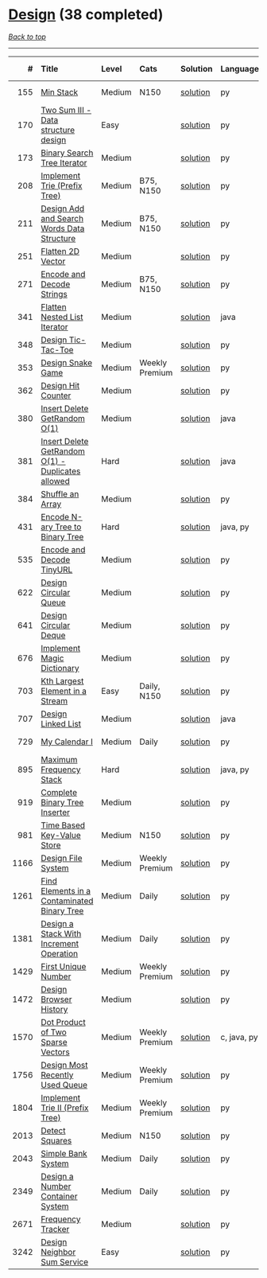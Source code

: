 # [Design](<https://leetcode.com/tag/Design/>) (38 completed)

*[Back to top](<../../README.md>)*

------

|    # | Title                                                                                                                              | Level   | Cats           | Solution                                                                    | Languages   | Date Complete   |
|-----:|:-----------------------------------------------------------------------------------------------------------------------------------|:--------|:---------------|:----------------------------------------------------------------------------|:------------|:----------------|
|  155 | [Min Stack](<https://leetcode.com/problems/min-stack>)                                                                             | Medium  | N150           | [solution](<../_155. Min Stack.md>)                                         | py          | Jun 16, 2024    |
|  170 | [Two Sum III - Data structure design](<https://leetcode.com/problems/two-sum-iii-data-structure-design>)                           | Easy    |                | [solution](<../_170. Two Sum III - Data structure design.md>)               | py          | Jul 31, 2024    |
|  173 | [Binary Search Tree Iterator](<https://leetcode.com/problems/binary-search-tree-iterator>)                                         | Medium  |                | [solution](<../_173. Binary Search Tree Iterator.md>)                       | py          | Jun 26, 2024    |
|  208 | [Implement Trie (Prefix Tree)](<https://leetcode.com/problems/implement-trie-prefix-tree>)                                         | Medium  | B75, N150      | [solution](<../_208. Implement Trie (Prefix Tree).md>)                      | py          | Jun 27, 2024    |
|  211 | [Design Add and Search Words Data Structure](<https://leetcode.com/problems/design-add-and-search-words-data-structure>)           | Medium  | B75, N150      | [solution](<../_211. Design Add and Search Words Data Structure.md>)        | py          | Jun 27, 2024    |
|  251 | [Flatten 2D Vector](<https://leetcode.com/problems/flatten-2d-vector>)                                                             | Medium  |                | [solution](<../_251. Flatten 2D Vector.md>)                                 | py          | May 22, 2024    |
|  271 | [Encode and Decode Strings](<https://leetcode.com/problems/encode-and-decode-strings>)                                             | Medium  | B75, N150      | [solution](<../_271. Encode and Decode Strings.md>)                         | py          | Jun 13, 2024    |
|  341 | [Flatten Nested List Iterator](<https://leetcode.com/problems/flatten-nested-list-iterator>)                                       | Medium  |                | [solution](<../_341. Flatten Nested List Iterator.md>)                      | java        | Jul 02, 2024    |
|  348 | [Design Tic-Tac-Toe](<https://leetcode.com/problems/design-tic-tac-toe>)                                                           | Medium  |                | [solution](<../_348. Design Tic-Tac-Toe.md>)                                | py          | Jul 05, 2024    |
|  353 | [Design Snake Game](<https://leetcode.com/problems/design-snake-game>)                                                             | Medium  | Weekly Premium | [solution](<../_353. Design Snake Game.md>)                                 | py          | Jun 28, 2024    |
|  362 | [Design Hit Counter](<https://leetcode.com/problems/design-hit-counter>)                                                           | Medium  |                | [solution](<../_362. Design Hit Counter.md>)                                | py          | Oct 24, 2024    |
|  380 | [Insert Delete GetRandom O(1)](<https://leetcode.com/problems/insert-delete-getrandom-o1>)                                         | Medium  |                | [solution](<../_380. Insert Delete GetRandom O(1).md>)                      | java        | Jul 06, 2024    |
|  381 | [Insert Delete GetRandom O(1) - Duplicates allowed](<https://leetcode.com/problems/insert-delete-getrandom-o1-duplicates-allowed>) | Hard    |                | [solution](<../_381. Insert Delete GetRandom O(1) - Duplicates allowed.md>) | java        | Jul 06, 2024    |
|  384 | [Shuffle an Array](<https://leetcode.com/problems/shuffle-an-array>)                                                               | Medium  |                | [solution](<../_384. Shuffle an Array.md>)                                  | py          | Jun 29, 2024    |
|  431 | [Encode N-ary Tree to Binary Tree](<https://leetcode.com/problems/encode-n-ary-tree-to-binary-tree>)                               | Hard    |                | [solution](<../_431. Encode N-ary Tree to Binary Tree.md>)                  | java, py    | Jun 28, 2024    |
|  535 | [Encode and Decode TinyURL](<https://leetcode.com/problems/encode-and-decode-tinyurl>)                                             | Medium  |                | [solution](<../_535. Encode and Decode TinyURL.md>)                         | py          | Jun 07, 2024    |
|  622 | [Design Circular Queue](<https://leetcode.com/problems/design-circular-queue>)                                                     | Medium  |                | [solution](<../_622. Design Circular Queue.md>)                             | py          | Jul 06, 2024    |
|  641 | [Design Circular Deque](<https://leetcode.com/problems/design-circular-deque>)                                                     | Medium  |                | [solution](<../_641. Design Circular Deque.md>)                             | py          | Sep 30, 2024    |
|  676 | [Implement Magic Dictionary](<https://leetcode.com/problems/implement-magic-dictionary>)                                           | Medium  |                | [solution](<../_676. Implement Magic Dictionary.md>)                        | py          | Jun 27, 2024    |
|  703 | [Kth Largest Element in a Stream](<https://leetcode.com/problems/kth-largest-element-in-a-stream>)                                 | Easy    | Daily, N150    | [solution](<../_703. Kth Largest Element in a Stream.md>)                   | py          | Jul 05, 2024    |
|  707 | [Design Linked List](<https://leetcode.com/problems/design-linked-list>)                                                           | Medium  |                | [solution](<../_707. Design Linked List.md>)                                | java        | Jun 22, 2024    |
|  729 | [My Calendar I](<https://leetcode.com/problems/my-calendar-i>)                                                                     | Medium  | Daily          | [solution](<../_729. My Calendar I.md>)                                     | py          | Sep 26, 2024    |
|  895 | [Maximum Frequency Stack](<https://leetcode.com/problems/maximum-frequency-stack>)                                                 | Hard    |                | [solution](<../_895. Maximum Frequency Stack.md>)                           | java, py    | Jul 11, 2024    |
|  919 | [Complete Binary Tree Inserter](<https://leetcode.com/problems/complete-binary-tree-inserter>)                                     | Medium  |                | [solution](<../_919. Complete Binary Tree Inserter.md>)                     | py          | Jul 05, 2024    |
|  981 | [Time Based Key-Value Store](<https://leetcode.com/problems/time-based-key-value-store>)                                           | Medium  | N150           | [solution](<../_981. Time Based Key-Value Store.md>)                        | py          | Oct 24, 2024    |
| 1166 | [Design File System](<https://leetcode.com/problems/design-file-system>)                                                           | Medium  | Weekly Premium | [solution](<../_1166. Design File System.md>)                               | py          | Jun 28, 2024    |
| 1261 | [Find Elements in a Contaminated Binary Tree](<https://leetcode.com/problems/find-elements-in-a-contaminated-binary-tree>)         | Medium  | Daily          | [solution](<../_1261. Find Elements in a Contaminated Binary Tree.md>)      | py          | Feb 21, 2025    |
| 1381 | [Design a Stack With Increment Operation](<https://leetcode.com/problems/design-a-stack-with-increment-operation>)                 | Medium  | Daily          | [solution](<../_1381. Design a Stack With Increment Operation.md>)          | py          | Jul 06, 2024    |
| 1429 | [First Unique Number](<https://leetcode.com/problems/first-unique-number>)                                                         | Medium  | Weekly Premium | [solution](<../_1429. First Unique Number.md>)                              | py          | Oct 26, 2024    |
| 1472 | [Design Browser History](<https://leetcode.com/problems/design-browser-history>)                                                   | Medium  |                | [solution](<../_1472. Design Browser History.md>)                           | py          | Jul 06, 2024    |
| 1570 | [Dot Product of Two Sparse Vectors](<https://leetcode.com/problems/dot-product-of-two-sparse-vectors>)                             | Medium  | Weekly Premium | [solution](<../_1570. Dot Product of Two Sparse Vectors.md>)                | c, java, py | Jun 06, 2024    |
| 1756 | [Design Most Recently Used Queue](<https://leetcode.com/problems/design-most-recently-used-queue>)                                 | Medium  | Weekly Premium | [solution](<../_1756. Design Most Recently Used Queue.md>)                  | py          | Feb 15, 2025    |
| 1804 | [Implement Trie II (Prefix Tree)](<https://leetcode.com/problems/implement-trie-ii-prefix-tree>)                                   | Medium  | Weekly Premium | [solution](<../_1804. Implement Trie II (Prefix Tree).md>)                  | py          | Jun 27, 2024    |
| 2013 | [Detect Squares](<https://leetcode.com/problems/detect-squares>)                                                                   | Medium  | N150           | [solution](<../_2013. Detect Squares.md>)                                   | py          | Jun 28, 2024    |
| 2043 | [Simple Bank System](<https://leetcode.com/problems/simple-bank-system>)                                                           | Medium  | Daily          | [solution](<../_2043. Simple Bank System.md>)                               | py          | Oct 26, 2025    |
| 2349 | [Design a Number Container System](<https://leetcode.com/problems/design-a-number-container-system>)                               | Medium  | Daily          | [solution](<../_2349. Design a Number Container System.md>)                 | py          | Oct 28, 2024    |
| 2671 | [Frequency Tracker](<https://leetcode.com/problems/frequency-tracker>)                                                             | Medium  |                | [solution](<../_2671. Frequency Tracker.md>)                                | py          | Jun 28, 2024    |
| 3242 | [Design Neighbor Sum Service](<https://leetcode.com/problems/design-neighbor-sum-service>)                                         | Easy    |                | [solution](<../_3242. Design Neighbor Sum Service.md>)                      | py          | Aug 04, 2024    |